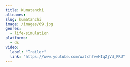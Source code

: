 ```yaml
---
title: Kumatanchi
altnames:
slug: kumatanchi
image: /images/69.jpg
genres:
  - life-simulation
platforms:
  - ds
video:
  label: "Trailer"
  link: "https://www.youtube.com/watch?v=HIqZjVd_FRU"
---
```


